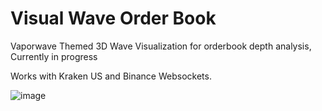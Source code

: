 # Visual Wave Order Book

Vaporwave Themed 3D Wave Visualization for orderbook depth analysis, Currently in progress

Works with Kraken US and Binance Websockets.

![image](https://github.com/user-attachments/assets/32edec6b-3f94-4cc0-b2a0-b7daa8679c2d)
